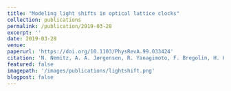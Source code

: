 ```yaml
---
title: "Modeling light shifts in optical lattice clocks"
collection: publications
permalink: /publication/2019-03-28
excerpt: ''
date: 2019-03-28
venue: 
paperurl: 'https://doi.org/10.1103/PhysRevA.99.033424'
citation: 'N. Nemitz, A. A. Jørgensen, R. Yanagimoto, F. Bregolin, H. Katori, Phys. Rev. A <b>99</b>, 033424 (2019).'
featured: false
imagepath: '/images/publications/lightshift.png'
blogpost: false
---
```

